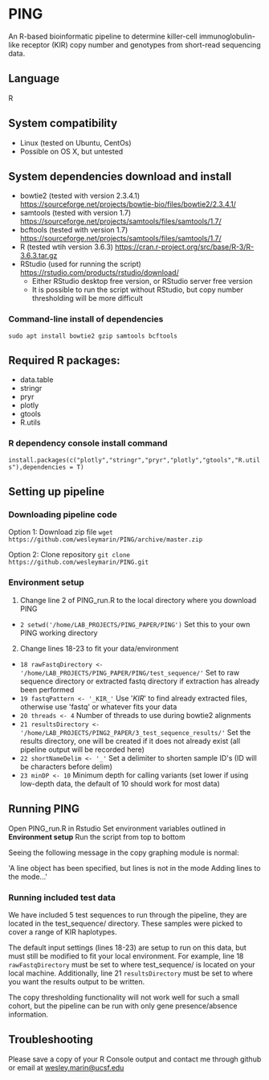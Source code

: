 # PING
An R-based bioinformatic pipeline to determine killer-cell immunoglobulin-like receptor (KIR) copy number and genotypes from short-read sequencing data.

## Language
R

## System compatibility
* Linux (tested on Ubuntu, CentOs)
* Possible on OS X, but untested
  
## System dependencies download and install
* bowtie2 (tested with version 2.3.4.1) https://sourceforge.net/projects/bowtie-bio/files/bowtie2/2.3.4.1/
* samtools (tested with version 1.7) https://sourceforge.net/projects/samtools/files/samtools/1.7/
* bcftools (tested with version 1.7) https://sourceforge.net/projects/samtools/files/samtools/1.7/
* R (tested wtih version 3.6.3) https://cran.r-project.org/src/base/R-3/R-3.6.3.tar.gz
* RStudio (used for running the script) https://rstudio.com/products/rstudio/download/
  - Either RStudio desktop free version, or RStudio server free version
  - It is possible to run the script without RStudio, but copy number thresholding will be more difficult

### Command-line install of dependencies
`sudo apt install bowtie2 gzip samtools bcftools`

## Required R packages:    
* data.table 
* stringr
* pryr 
* plotly 
* gtools 
* R.utils
 
### R dependency console install command
`install.packages(c("plotly","stringr","pryr","plotly","gtools","R.utils"),dependencies = T)`

## Setting up pipeline
### Downloading pipeline code
Option 1: Download zip file `wget https://github.com/wesleymarin/PING/archive/master.zip`

Option 2: Clone repository `git clone https://github.com/wesleymarin/PING.git`

### Environment setup
1. Change line 2 of PING_run.R to the local directory where you download PING
  - `2 setwd('/home/LAB_PROJECTS/PING_PAPER/PING')` Set this to your own PING working directory
2. Change lines 18-23 to fit your data/environment
  - `18 rawFastqDirectory <- '/home/LAB_PROJECTS/PING_PAPER/PING/test_sequence/'` Set to raw sequence directory or extracted fastq directory if extraction has already been performed
  - `19 fastqPattern <- '_KIR_'` Use '_KIR_' to find already extracted files, otherwise use 'fastq' or whatever fits your data
  - `20 threads <- 4` Number of threads to use during bowtie2 alignments
  - `21 resultsDirectory <- '/home/LAB_PROJECTS/PING2_PAPER/3_test_sequence_results/'` Set the results directory, one will be created if it does not already exist (all pipeline output will be recorded here)
  - `22 shortNameDelim <- '_'` Set a delimiter to shorten sample ID's (ID will be characters before delim)
  - `23 minDP <- 10` Minimum depth for calling variants (set lower if using low-depth data, the default of 10 should work for most data)

## Running PING
Open PING_run.R in Rstudio
Set environment variables outlined in **Environment setup**
Run the script from top to bottom


Seeing the following message in the copy graphing module is normal:

'A line object has been specified, but lines is not in the mode
Adding lines to the mode...'

### Running included test data
We have included 5 test sequences to run through the pipeline, they are located in the test_sequence/ directory. These samples were picked to cover a range of KIR haplotypes.


The default input settings (lines 18-23) are setup to run on this data, but must still be modified to fit your local environment. For example, line 18 `rawFastqDirectory` must be set to where test_sequence/ is located on your local machine. Additionally, line 21 `resultsDirectory` must be set to where you want the results output to be written.


The copy thresholding functionality will not work well for such a small cohort, but the pipeline can be run with only gene presence/absence information.

## Troubleshooting
Please save a copy of your R Console output and contact me through github or email at wesley.marin@ucsf.edu
